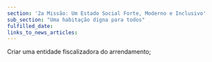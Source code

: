 ```yaml
---
section: '2a Missão: Um Estado Social Forte, Moderno e Inclusivo'
sub_section: "Uma habitação digna para todos"
fulfilled_date:
links_to_news_articles:
---
```


Criar uma entidade fiscalizadora do arrendamento;